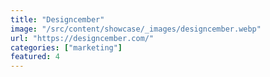 ```yaml
---
title: "Designcember"
image: "/src/content/showcase/_images/designcember.webp"
url: "https://designcember.com/"
categories: ["marketing"]
featured: 4
---
```

